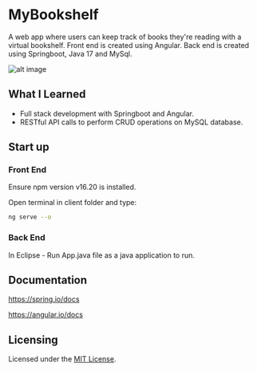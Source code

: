 # MyBookshelf
A web app where users can keep track of books they're reading with a virtual bookshelf. Front end is created using Angular. Back end is created using Springboot, Java 17 and MySql.

![alt image](https://raw.githubusercontent.com/kenbinner/BookshelfApp/master/Designs/Bookshelf.png)


## What I Learned
- Full stack development with Springboot and Angular.
- RESTful API calls to perform CRUD operations on MySQL database.

## Start up
### Front End
Ensure npm version v16.20 is installed.

Open terminal in client folder and type:
```bash
ng serve --o
```

### Back End

In Eclipse - Run App.java file as a java application to run.

## Documentation

https://spring.io/docs

https://angular.io/docs

## Licensing

Licensed under the [MIT License](LICENSE).
